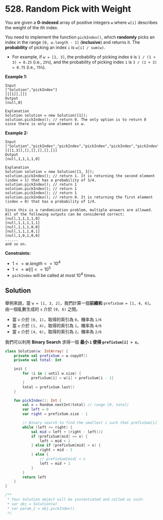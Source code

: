 # 528. Random Pick with Weight

You are given a **0-indexed** array of positive integers `w` where `w[i]` describes the weight of the ith index.

You need to implement the function `pickIndex()`, which **randomly** picks an index in the range `[0, w.length - 1]` (**inclusive**) and returns it. The **probability** of picking an index `i` is `w[i] / sum(w)`.

- For example, if `w = [1, 3]`, the probability of picking index `0` is `1 / (1 + 3) = 0.25` (i.e., `25%`), and the probability of picking index `1` is `3 / (1 + 3) = 0.75` (i.e., `75%`).
 

**Example 1:**
```
Input
["Solution","pickIndex"]
[[[1]],[]]
Output
[null,0]

Explanation
Solution solution = new Solution([1]);
solution.pickIndex(); // return 0. The only option is to return 0 since there is only one element in w.
```

**Example 2:**
```
Input
["Solution","pickIndex","pickIndex","pickIndex","pickIndex","pickIndex"]
[[[1,3]],[],[],[],[],[]]
Output
[null,1,1,1,1,0]

Explanation
Solution solution = new Solution([1, 3]);
solution.pickIndex(); // return 1. It is returning the second element (index = 1) that has a probability of 3/4.
solution.pickIndex(); // return 1
solution.pickIndex(); // return 1
solution.pickIndex(); // return 1
solution.pickIndex(); // return 0. It is returning the first element (index = 0) that has a probability of 1/4.

Since this is a randomization problem, multiple answers are allowed.
All of the following outputs can be considered correct:
[null,1,1,1,1,0]
[null,1,1,1,1,1]
[null,1,1,1,0,0]
[null,1,1,1,0,1]
[null,1,0,1,0,0]
......
and so on.
``` 

**Constraints:**

- $1 <= w.length <= 10^4$
- $1 <= w[i] <= 10^5$
- `pickIndex` will be called at most $10^4$ times.


## Solution
舉例來說，當 `w = [1, 3, 2]`，我們計算一個**前綴和** `prefixSum = [1, 4, 6]`。
由一個亂數生成的 `x` 介於 `[0, 6)` 之間。
- 當 `x` 介於 `[0, 1)`，取得的索引為 `0`，機率為 `1/6`
- 當 `x` 介於 `[1, 4)`，取得的索引為 `1`，機率為 `4/6`
- 當 `x` 介於 `[4, 6)`，取得的索引為 `2`，機率為 `2/6`

我們可以利用 **Binary Search** 求得一個 **最小 `i` 使得 `prefixSum[i] > x`**。

```kotlin
class Solution(w: IntArray) {
    private val prefixSum = w.copyOf()
    private val total: Int

    init {
        for (i in 1 until w.size) {
            prefixSum[i] = w[i] + prefixSum[i - 1]
        }
        total = prefixSum.last()
    }

    fun pickIndex(): Int {
        val x = Random.nextInt(total) // range [0, total)
        var left = 0
        var right = prefixSum.size - 1

        // Binary search to find the smallest i such that prefixSum[i] > x
        while (left <= right) {
            val mid = left + (right - left)/2
            if (prefixSum[mid] == x) {
                left = mid + 1
            } else if (prefixSum[mid] > x) {
                right = mid - 1
            } else {
                // prefixSum[mid] < x
                left = mid + 1
            }
        }
        return left
    }
}

/**
 * Your Solution object will be instantiated and called as such:
 * var obj = Solution(w)
 * var param_1 = obj.pickIndex()
 */
```